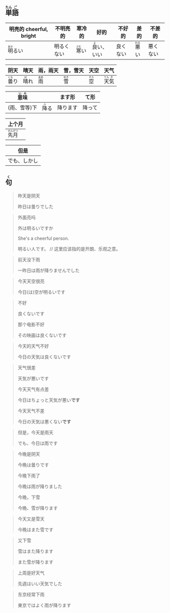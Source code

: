 ## <ruby>単<rt>たん</rt>語<rt>ご</rt></ruby>

| 明亮的 cheerful, bright          | 不明亮的   | 寒冷的                         | 好的                               | 不好的   | 差的                           | 不差的   |
| -------------------------------- | ---------- | ------------------------------ | ---------------------------------- | -------- | ------------------------------ | -------- |
| <ruby>明<rt>あか</rt>るい</ruby> | 明るくない | <ruby>寒<rt>さむ</rt>い</ruby> | <ruby>良<rt>よ</rt>い</ruby>、いい | 良くない | <ruby>悪<rt>わる</rt>い</ruby> | 悪くない |

| 阴天                         | 晴天                        | 雨，雨天                      | 雪，雪天                      | 天空                        | 天气                                   |
| -------------------------- | ------------------------- | ------------------------- | ------------------------- | ------------------------- | ------------------------------------ |
| <ruby>曇<rt>くも</rt>り</ruby> | <ruby>晴<rt>は</rt>れ</ruby> | <ruby>雨<rt>あめ</rt></ruby> | <ruby>雪<rt>ゆき</rt></ruby> | <ruby>空<rt>そら</rt></ruby> | <ruby>天<rt>てん</rt>気<rt>き</rt></ruby> |

| <ruby>意<rt>い</rt>味<rt>み</rt></ruby> |                              | ます形   | て形   |
| --------------------------------------- | ---------------------------- | -------- | ------ |
| (雨、雪等)下                            | <ruby>降<rt>ふ</rt>る</ruby> | 降ります | 降って |

| 上个月                                   |
| ------------------------------------- |
| <ruby>先<rt>せん</rt>月<rt>げつ</rt></ruby> |

| 但是     |
| ------ |
| でも、しかし |

## <ruby>句<rt>く</rt></ruby>

> 昨天是阴天
> 
> 昨日は曇りでした

> 外面亮吗
>
> 外は明るいですか
>
> She's a cheerful person.
>
> 明るい人です。 // 这里应该指的是开朗、乐观之意。

> 前天没下雨
> 
> 一昨日は雨が降りませんでした

> 今天天空很亮
> 
> 今日(は)空が明るいです

> 不好
>
> 良くないです
>
> 那个电影不好
>
> その映画は良くないです

> 今天的天气不好
> 
> 今日の天気は良くないです

> 天气很差
> 
> 天気が悪いです
> 
> 今天天气有点差
> 
> 今日はちょっと天気が悪い**です**
> 
> 今天天气不差
> 
> 今日の天気は悪くない**です**

> 但是，今天是雨天
> 
> でも、今日は雨です

> 今晚是阴天
> 
> 今晩は曇りです
> 
> 今晚下雨了
> 
> 今晩は雨が降りました
> 
> 今晚，下雪
> 
> 今晩、雪が降ります

> 今天又是雪天
> 
> 今晩はまた雪です

> 又下雪
> 
> 雪はまた降ります
> 
> また雪が降ります

> 上周是好天气
>
> 先週はいい天気でした

> 东京经常下雨
>
> 東京ではよく雨が降ります
